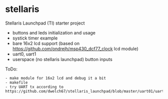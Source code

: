 stellaris
=========

Stellaris Launchpad (TI) starter project

- buttons and leds initialization and usage
- systick timer example
- bare 16x2 lcd support (based on https://github.com/ondrejh/msp430_dcf77_clock lcd module)
- uart0, uart1
- userspace (no stellaris launchpad) button inputs

ToDo:

	- make module for 16x2 lcd and debug it a bit
	- makefile
	- try UART tx according to https://github.com/dwelch67/stellaris_launchpad/blob/master/uart01/uart01.c